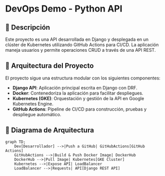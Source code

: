 # DevOps Demo - Python API

## 📌 Descripción

Este proyecto es una API desarrollada en Django y desplegada en un clúster de Kubernetes utilizando GitHub Actions para CI/CD. La aplicación maneja usuarios y permite operaciones CRUD a través de una API REST.

## 🚀 Arquitectura del Proyecto

El proyecto sigue una estructura modular con los siguientes componentes:

- **Django API**: Aplicación principal escrita en Django con DRF.
- **Docker**: Contenedoriza la aplicación para facilitar despliegues.
- **Kubernetes (GKE)**: Orquestación y gestión de la API en Google Kubernetes Engine.
- **GitHub Actions**: Pipeline de CI/CD para construcción, pruebas y despliegue automático.

## 📜 Diagrama de Arquitectura

```mermaid
graph TD;
    Dev[Desarrollador] -->|Push a GitHub| GitHubActions[GitHub Actions]
    GitHubActions -->|Build & Push Docker Image| DockerHub
    DockerHub -->|Pull Image| Kubernetes[GKE Cluster]
    Kubernetes -->|Expose API| LoadBalancer
    LoadBalancer -->|Requests| API[Django REST API]

